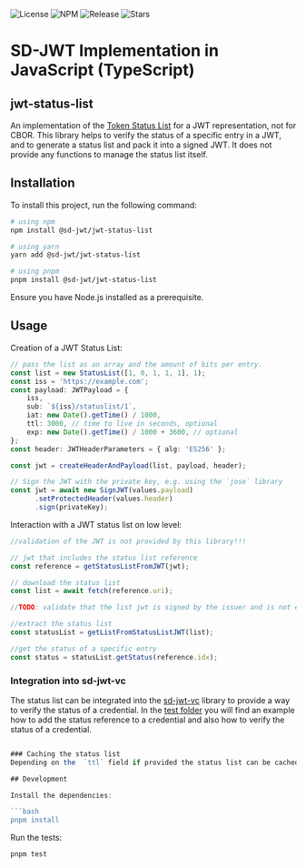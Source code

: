 ![License](https://img.shields.io/github/license/openwallet-foundation-labs/sd-jwt-js.svg)
![NPM](https://img.shields.io/npm/v/%40sd-jwt%2Fhash)
![Release](https://img.shields.io/github/v/release/openwallet-foundation-labs/sd-jwt-js)
![Stars](https://img.shields.io/github/stars/openwallet-foundation-labs/sd-jwt-js)

# SD-JWT Implementation in JavaScript (TypeScript)

## jwt-status-list
An implementation of the [Token Status List](https://datatracker.ietf.org/doc/draft-ietf-oauth-status-list/) for a JWT representation, not for CBOR.
This library helps to verify the status of a specific entry in a JWT, and to generate a status list and pack it into a signed JWT. It does not provide any functions to manage the status list itself.



## Installation

To install this project, run the following command:

```bash
# using npm
npm install @sd-jwt/jwt-status-list

# using yarn
yarn add @sd-jwt/jwt-status-list

# using pnpm
pnpm install @sd-jwt/jwt-status-list
```

Ensure you have Node.js installed as a prerequisite.
## Usage

Creation of a JWT Status List:
```typescript
// pass the list as an array and the amount of bits per entry.
const list = new StatusList([1, 0, 1, 1, 1], 1);
const iss = 'https://example.com';
const payload: JWTPayload = {
    iss,
    sub: `${iss}/statuslist/1`,
    iat: new Date().getTime() / 1000,
    ttl: 3000, // time to live in seconds, optional
    exp: new Date().getTime() / 1000 + 3600, // optional
};
const header: JWTHeaderParameters = { alg: 'ES256' };

const jwt = createHeaderAndPayload(list, payload, header);

// Sign the JWT with the private key, e.g. using the `jose` library
const jwt = await new SignJWT(values.payload)
      .setProtectedHeader(values.header)
      .sign(privateKey);

```

Interaction with a JWT status list on low level:
```typescript
//validation of the JWT is not provided by this library!!!

// jwt that includes the status list reference
const reference = getStatusListFromJWT(jwt);

// download the status list
const list = await fetch(reference.uri);

//TODO: validate that the list jwt is signed by the issuer and is not expired!!!

//extract the status list
const statusList = getListFromStatusListJWT(list);

//get the status of a specific entry
const status = statusList.getStatus(reference.idx);
```

### Integration into sd-jwt-vc
The status list can be integrated into the [sd-jwt-vc](../sd-jwt-vc/README.md) library to provide a way to verify the status of a credential. In the [test folder](../sd-jwt-vc/src/test/index.spec.ts) you will find an example how to add the status reference to a credential and also how to verify the status of a credential.

```typescript

### Caching the status list
Depending on the  `ttl` field if provided the status list can be cached for a certain amount of time. This library has no internal cache mechanism, so it is up to the user to implement it for example by providing a custom `fetchStatusList` function.

## Development

Install the dependencies:

```bash
pnpm install
```

Run the tests:

```bash
pnpm test
```
